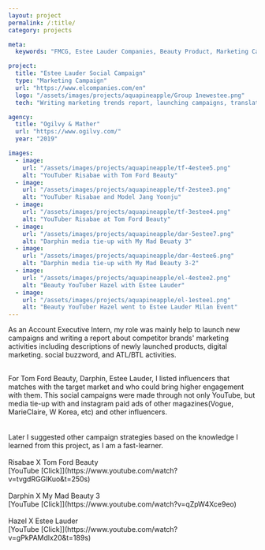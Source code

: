 ```yaml
---
layout: project
permalink: /:title/
category: projects

meta:
  keywords: "FMCG, Estee Lauder Companies, Beauty Product, Marketing Campaign"

project:
  title: "Estee Lauder Social Campaign"
  type: "Marketing Campaign"
  url: "https://www.elcompanies.com/en"
  logo: "/assets/images/projects/aquapineapple/Group 1newestee.png"
  tech: "Writing marketing trends report, launching campaigns, translation"

agency:
  title: "Ogilvy & Mather"
  url: "https://www.ogilvy.com/"
  year: "2019"

images:
  - image:
    url: "/assets/images/projects/aquapineapple/tf-4estee5.png"
    alt: "YouTuber Risabae with Tom Ford Beauty"
  - image:
    url: "/assets/images/projects/aquapineapple/tf-2estee3.png"
    alt: "YouTuber Risabae and Model Jang Yoonju"
  - image:
    url: "/assets/images/projects/aquapineapple/tf-3estee4.png"
    alt: "YouTuber Risabae at Tom Ford Beauty"
  - image:
    url: "/assets/images/projects/aquapineapple/dar-5estee7.png"
    alt: "Darphin media tie-up with My Mad Beuaty 3"
  - image:
    url: "/assets/images/projects/aquapineapple/dar-4estee6.png"
    alt: "Darphin media tie-up with My Mad Beauty 3-2"
  - image:
    url: "/assets/images/projects/aquapineapple/el-4estee2.png"
    alt: "Beauty YouTuber Hazel with Estee Lauder"
  - image:
    url: "/assets/images/projects/aquapineapple/el-1estee1.png"
    alt: "Beauty YouTuber Hazel went to Estee Lauder Milan Event"
---
```

<p>As an Account Executive Intern, my role was mainly help to launch new campaigns and writing a report about competitor brands' marketing activities including descriptions of newly launched products, digital marketing. social buzzword, and ATL/BTL activities.</p>
<br>For Tom Ford Beauty, Darphin, Estee Lauder, I listed influencers that matches with the target market and who could bring higher engagement with them. This social campaigns were made through not only YouTube, but media tie-up with <My Mad Beauty 3> and instagram paid ads of other magazines(Vogue, MarieClaire, W Korea, etc) and other influencers. <br><br><br>Later I suggested other campaign strategies based on the knowledge I learned from this project, as I am a fast-learner. <br><br> Risabae X Tom Ford Beauty<br>[YouTube [Click]](https://www.youtube.com/watch?v=tvgdRGGlKuo&t=250s) <br><br> Darphin X My Mad Beauty 3<br> [YouTube [Click]](https://www.youtube.com/watch?v=qZpW4Xce9eo) <br><br> Hazel X Estee Lauder<br> [YouTube [Click]](https://www.youtube.com/watch?v=gPkPAMdlx20&t=189s)
